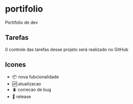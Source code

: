 # portifolio

Portifolio de dev

## Tarefas 

0 controle das tarefas desse projeto será realizado no GitHub

## Icones

- :package: nova fubcionalidade
- :up: atualizacao
- :beetle: correcao de bug
- :checkered_flag: release